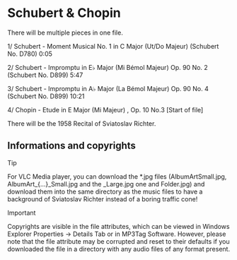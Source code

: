 # Schubert & Chopin

There will be multiple pieces in one file.

1/ Schubert - Moment Musical No. 1 in C Major (Ut/Do Majeur) (Schubert No. D780) 0:05

2/ Schubert - Impromptu in E♭ Major (Mi Bémol Majeur) Op. 90 No. 2 (Schubert No. D899) 5:47

3/ Schubert - Impromptu in A♭ Major (La Bémol Majeur) Op. 90 No. 4 (Schubert No. D899) 10:21

4/ Chopin - Etude in E Major (Mi Majeur) , Op. 10 No.3 [Start of file]

There will be the 1958 Recital of Sviatoslav Richter.

## Informations and copyrights

> [!TIP]
> For VLC Media player, you can download the *.jpg files (AlbumArtSmall.jpg, AlbumArt_{...}_Small.jpg and the _Large.jpg one and Folder.jpg) and download them into the same directory as the music files to have a background of Sviatoslav Richter instead of a boring traffic cone!

> [!IMPORTANT]
> Copyrights are visible in the file attributes, which can be viewed in Windows Explorer Properties → Details Tab or in MP3Tag Software. However, please note that the file attribute may be corrupted and reset to their defaults if you downloaded the file in a directory with any audio files of any format present.

